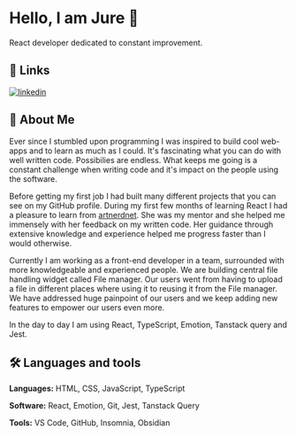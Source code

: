 
# Hello, I am Jure 👋

React developer dedicated to constant improvement.
## 🔗 Links
[![linkedin](https://img.shields.io/badge/linkedin-0A66C2?style=for-the-badge&logo=linkedin&logoColor=white)](https://www.linkedin.com/in/jure-prnaver/)


## 🚀 About Me

Ever since I stumbled upon programming I was inspired to build cool web-apps and to learn as much as I could. It's fascinating what you can do with well written code. Possibilies are endless. What keeps me going is a constant challenge when writing code and it's impact on the people using the software.

Before getting my first job I had built many different projects that you can see on my GitHub profile. During my first few months of learning React I had a pleasure to learn from <a href="https://github.com/artnerdnet">artnerdnet</a>. She was my mentor and she helped me immensely with her feedback on my written code. Her guidance through extensive knowledge and experience helped me progress faster than I would otherwise.

Currently I am working as a front-end developer in a team, surrounded with more knowledgeable and experienced people. We are building central file handling widget called File manager. Our users went from having to upload a file in different places where using it to reusing it from the File manager. We have addressed huge painpoint of our users and we keep adding new features to empower our users even more.

In the day to day I am using React, TypeScript, Emotion, Tanstack query and Jest.

## 🛠 Languages and tools
**Languages:** HTML, CSS, JavaScript, TypeScript

**Software:** React, Emotion, Git, Jest, Tanstack Query

**Tools:** VS Code, GitHub, Insomnia, Obsidian
